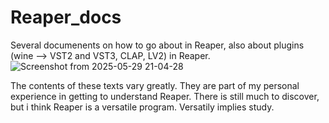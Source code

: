 # Reaper_docs

Several documenents on how to go about in Reaper, also about plugins (wine --> VST2 and VST3, CLAP, LV2) in Reaper. 
![Screenshot from 2025-05-29 21-04-28](https://github.com/user-attachments/assets/cc69f163-0c14-4f20-9f90-72d78b2d5ce5)

The contents of these texts vary greatly. They are part of my personal experience in getting to understand Reaper. There is still much to discover, but i think Reaper is a versatile program. Versatily implies study.
